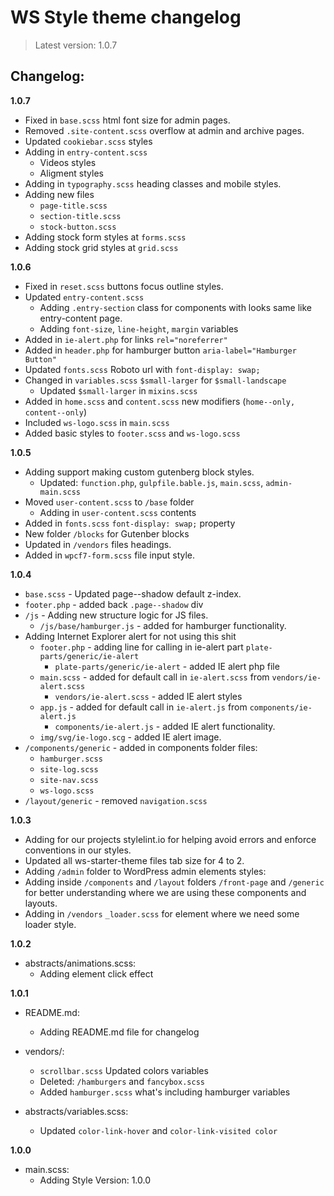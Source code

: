 # WS Style theme changelog

> Latest version: 1.0.7

## Changelog:

**1.0.7**

- Fixed in `base.scss` html font size for admin pages.
- Removed `.site-content.scss` overflow at admin and archive pages.
- Updated `cookiebar.scss` styles
- Adding in `entry-content.scss`
  - Videos styles
  - Aligment styles
- Adding in `typography.scss` heading classes and mobile styles.
- Adding new files
  - `page-title.scss`
  - `section-title.scss`
  - `stock-button.scss`
- Adding stock form styles at `forms.scss`
- Adding stock grid styles at `grid.scss`

**1.0.6**

- Fixed in `reset.scss` buttons focus outline styles.
- Updated `entry-content.scss`
  - Adding `.entry-section` class for components with looks same like entry-content page.
  - Adding `font-size`, `line-height`, `margin` variables
- Added in `ie-alert.php` for links `rel="noreferrer"`
- Added in `header.php` for hamburger button `aria-label="Hamburger Button"`
- Updated `fonts.scss` Roboto url with `font-display: swap;`
- Changed in `variables.scss` `$small-larger` for `$small-landscape`
  - Updated `$small-larger` in `mixins.scss`
- Added in `home.scss` and `content.scss` new modifiers (`home--only, content--only`)
- Included `ws-logo.scss` in `main.scss`
- Added basic styles to `footer.scss` and `ws-logo.scss`

**1.0.5**

- Adding support making custom gutenberg block styles.
  - Updated: `function.php`, `gulpfile.bable.js`, `main.scss`, `admin-main.scss`
- Moved `user-content.scss` to `/base` folder
  - Adding in `user-content.scss` contents
- Added in `fonts.scss` `font-display: swap;` property
- New folder `/blocks` for Gutenber blocks
- Updated in `/vendors` files headings.
- Added in `wpcf7-form.scss` file input style.

**1.0.4**

- `base.scss` - Updated page--shadow default z-index.
- `footer.php` - added back `.page--shadow` div
- `/js` - Adding new structure logic for JS files.
  - `/js/base/hamburger.js` - added for hamburger functionality.
- Adding Internet Explorer alert for not using this shit
  - `footer.php` - adding line for calling in ie-alert part `plate-parts/generic/ie-alert`
    - `plate-parts/generic/ie-alert` - added IE alert php file
  - `main.scss` - added for default call in `ie-alert.scss` from `vendors/ie-alert.scss`
    - `vendors/ie-alert.scss` - added IE alert styles
  - `app.js` - added for default call in `ie-alert.js` from `components/ie-alert.js`
    - `components/ie-alert.js` - added IE alert functionality.
  - `img/svg/ie-logo.scg` - added IE alert image.
- `/components/generic` - added in components folder files:
  - `hamburger.scss`
  - `site-log.scss`
  - `site-nav.scss`
  - `ws-logo.scss`
- `/layout/generic` - removed `navigation.scss`

**1.0.3**

- Adding for our projects stylelint.io for helping avoid errors and enforce conventions in our styles.
- Updated all ws-starter-theme files tab size for 4 to 2.
- Adding `/admin` folder to WordPress admin elements styles:
- Adding inside `/components` and `/layout` folders `/front-page` and `/generic` for better understanding where we are using these components and layouts.
- Adding in `/vendors` `_loader.scss` for element where we need some loader style.

**1.0.2**

- abstracts/animations.scss:
  - Adding element click effect

**1.0.1**

- README.md:

  - Adding README.md file for changelog

- vendors/:

  - `scrollbar.scss` Updated colors variables
  - Deleted: `/hamburgers` and `fancybox.scss`
  - Added `hamburger.scss` what's including hamburger variables

- abstracts/variables.scss:
  - Updated `color-link-hover` and `color-link-visited color`

**1.0.0**

- main.scss:
  - Adding Style Version: 1.0.0
